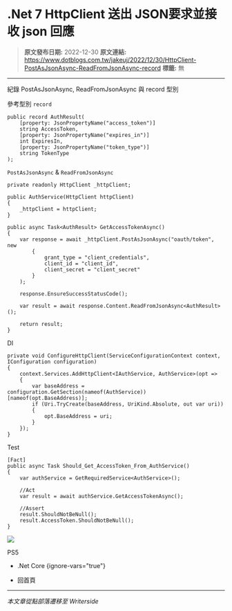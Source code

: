 # .Net 7 HttpClient 送出 JSON要求並接收 json 回應

> **原文發布日期:** 2022-12-30
> **原文連結:** https://www.dotblogs.com.tw/jakeuj/2022/12/30/HttpClient-PostAsJsonAsync-ReadFromJsonAsync-record
> **標籤:** 無

---

紀錄 PostAsJsonAsync, ReadFromJsonAsync 與 record 型別

參考型別 `record`

```
public record AuthResult(
    [property: JsonPropertyName("access_token")]
    string AccessToken,
    [property: JsonPropertyName("expires_in")]
    int ExpiresIn,
    [property: JsonPropertyName("token_type")]
    string TokenType
);
```

`PostAsJsonAsync` & `ReadFromJsonAsync`

```
private readonly HttpClient _httpClient;

public AuthService(HttpClient httpClient)
{
    _httpClient = httpClient;
}

public async Task<AuthResult> GetAccessTokenAsync()
{
    var response = await _httpClient.PostAsJsonAsync("oauth/token", new
        {
            grant_type = "client_credentials",
            client_id = "client_id",
            client_secret = "client_secret"
        }
    );

    response.EnsureSuccessStatusCode();

    var result = await response.Content.ReadFromJsonAsync<AuthResult>();

    return result;
}
```

DI

```
private void ConfigureHttpClient(ServiceConfigurationContext context, IConfiguration configuration)
{
    context.Services.AddHttpClient<IAuthService, AuthService>(opt =>
    {
        var baseAddress = configuration.GetSection(nameof(AuthService))[nameof(opt.BaseAddress)];
        if (Uri.TryCreate(baseAddress, UriKind.Absolute, out var uri))
        {
            opt.BaseAddress = uri;
        }
    });
}
```

Test

```
[Fact]
public async Task Should_Get_AccessToken_From_AuthService()
{
    var authService = GetRequiredService<AuthService>();

    //Act
    var result = await authService.GetAccessTokenAsync();

    //Assert
    result.ShouldNotBeNull();
    result.AccessToken.ShouldNotBeNull();
}
```

![](https://card.psnprofiles.com/1/jakeuj.png)

PS5

* .Net Core
{ignore-vars="true"}

* 回首頁

---

*本文章從點部落遷移至 Writerside*
